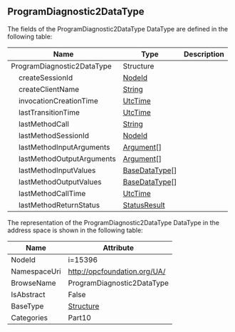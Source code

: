 <!-- datatype -->
## ProgramDiagnostic2DataType
  
<!-- end of description -->
The fields of the ProgramDiagnostic2DataType DataType are defined in the following table:  

|Name|Type|Description|
|---|---|---|
|ProgramDiagnostic2DataType|Structure||
|&nbsp;&nbsp;&nbsp;&nbsp;createSessionId|[NodeId](../../../Part3/DataTypes/NodeId/readme.md)||
|&nbsp;&nbsp;&nbsp;&nbsp;createClientName|[String](../../../Part3/DataTypes/String/readme.md)||
|&nbsp;&nbsp;&nbsp;&nbsp;invocationCreationTime|[UtcTime](../../../Part3/DataTypes/UtcTime/readme.md)||
|&nbsp;&nbsp;&nbsp;&nbsp;lastTransitionTime|[UtcTime](../../../Part3/DataTypes/UtcTime/readme.md)||
|&nbsp;&nbsp;&nbsp;&nbsp;lastMethodCall|[String](../../../Part3/DataTypes/String/readme.md)||
|&nbsp;&nbsp;&nbsp;&nbsp;lastMethodSessionId|[NodeId](../../../Part3/DataTypes/NodeId/readme.md)||
|&nbsp;&nbsp;&nbsp;&nbsp;lastMethodInputArguments|[Argument](../../../Part3/DataTypes/Argument/readme.md)[]||
|&nbsp;&nbsp;&nbsp;&nbsp;lastMethodOutputArguments|[Argument](../../../Part3/DataTypes/Argument/readme.md)[]||
|&nbsp;&nbsp;&nbsp;&nbsp;lastMethodInputValues|[BaseDataType](../../../Part3/DataTypes/BaseDataType/readme.md)[]||
|&nbsp;&nbsp;&nbsp;&nbsp;lastMethodOutputValues|[BaseDataType](../../../Part3/DataTypes/BaseDataType/readme.md)[]||
|&nbsp;&nbsp;&nbsp;&nbsp;lastMethodCallTime|[UtcTime](../../../Part3/DataTypes/UtcTime/readme.md)||
|&nbsp;&nbsp;&nbsp;&nbsp;lastMethodReturnStatus|[StatusResult](../../../Part5/DataTypes/StatusResult/readme.md)||

The representation of the ProgramDiagnostic2DataType DataType in the address space is shown in the following table:  

|Name|Attribute|
|---|---|
|NodeId|i=15396|
|NamespaceUri|http://opcfoundation.org/UA/|
|BrowseName|ProgramDiagnostic2DataType|
|IsAbstract|False|
|BaseType|[Structure](../../../Part3/DataTypes/Structure/readme.md)|
|Categories|Part10|

